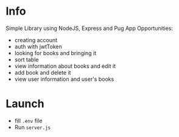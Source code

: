 # Info
Simple Library using NodeJS, Express and Pug
App Opportunities:
- creating account
- auth with jwtToken
- looking for books and bringing it
- sort table
- view information about books and edit it
- add book and delete it
- view user information and user's books
# Launch
- fill <code>.env</code> file
- Run <code>server.js</code>
